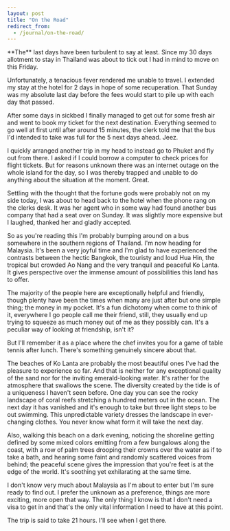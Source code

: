 ```yaml
---
layout: post
title: "On the Road"
redirect_from:
  - /journal/on-the-road/
---
```


<p class="intro" markdown="1">**The** last days have been turbulent to say at least. Since my 30 days allotment to stay in Thailand was about to tick out I had in mind to move on this Friday.</p>

Unfortunately, a tenacious fever rendered me unable to travel. I extended my stay at the hotel for 2 days in hope of some recuperation. That Sunday was my absolute last day before the fees would start to pile up with each day that passed.

After some days in sickbed I finally managed to get out for some fresh air and went to book my ticket for the next destination. Everything seemed to go well at first until after around 15 minutes, the clerk told me that the bus I'd intended to take was full for the 5 next days ahead. Jeez.

I quickly arranged another trip in my head to instead go to Phuket and fly out from there. I asked if I could borrow a computer to check prices for flight tickets. But for reasons unknown there was an internet outage on the whole island for the day, so I was thereby trapped and unable to do anything about the situation at the moment. Great.

Settling with the thought that the fortune gods were probably not on my side today, I was about to head back to the hotel when the phone rang on the clerks desk. It was her agent who in some way had found another bus company that had a seat over on Sunday. It was slightly more expensive but I laughed, thanked her and gladly accepted.

So as you're reading this I'm probably bumping around on a bus somewhere in the southern regions of Thailand. I'm now heading for Malaysia. It's been a very joyful time and I'm glad to have experienced the contrasts between the hectic Bangkok, the touristy and loud Hua Hin, the tropical but crowded Ao Nang and the very tranquil and peaceful Ko Lanta. It gives perspective over the immense amount of possibilities this land has to offer.

The majority of the people here are exceptionally helpful and friendly, though plenty have been the times when many are just after but one simple thing; the money in my pocket. It's a fun dichotomy when come to think of it, everywhere I go people call me their friend, still, they usually end up trying to squeeze as much money out of me as they possibly can. It's a peculiar way of looking at friendship, isn't it?

But I'll remember it as a place where the chef invites you for a game of table tennis after lunch. There's something genuinely sincere about that.

The beaches of Ko Lanta are probably the most beautiful ones I've had the pleasure to experience so far. And that is neither for any exceptional quality of the sand nor for the inviting emerald-looking water. It's rather for the atmosphere that swallows the scene. The diversity created by the tide is of a uniqueness I haven't seen before. One day you can see the rocky landscape of coral reefs stretching a hundred meters out in the ocean. The next day it has vanished and it's enough to take but three light steps to be out swimming. This unpredictable variety dresses the landscape in ever-changing clothes. You never know what form it will take the next day.

Also, walking this beach on a dark evening, noticing the shoreline getting defined by some mixed colors emitting from a few bungalows along the coast, with a row of palm trees drooping their crowns over the water as if to take a bath, and hearing some faint and randomly scattered voices from behind; the peaceful scene gives the impression that you're feet is at the edge of the world. It's soothing yet exhilarating at the same time.

I don't know very much about Malaysia as I'm about to enter but I'm sure ready to find out. I prefer the unknown as a preference, things are more exciting, more open that way. The only thing I know is that I don't need a visa to get in and that's the only vital information I need to have at this point.

The trip is said to take 21 hours. I'll see when I get there.
